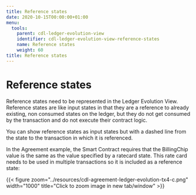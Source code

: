 ```yaml
---
title: Reference states
date: 2020-10-15T00:00:00+01:00
menu:
  tools:
    parent: cdl-ledger-evolution-view
    identifier: cdl-ledger-evolution-view-reference-states
    name: Reference states
    weight: 60
title: Reference states
---
```


# Reference states

Reference states need to be represented in the Ledger Evolution View. Reference states are like input states in that they are a reference to already existing, non consumed states on the ledger, but they do not get consumed by the transaction and do not execute their contract logic.

You can show reference states as input states but with a dashed line from the state to the transaction in which it is referenced.

In the Agreement example, the Smart Contract requires that the BillingChip value is the same as the value specified by a ratecard state. This rate card needs to be used in multiple transactions so it is included as a reference state:

{{< figure zoom="../resources/cdl-agreement-ledger-evolution-tx4-c.png" width="1000" title="Click to zoom image in new tab/window" >}}
